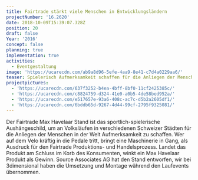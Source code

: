 ```yaml
---
title: Fairtrade stärkt viele Menschen in Entwicklungsländern
projectNumber: '16.2620'
date: 2018-10-09T15:39:07.328Z
position: 20
draft: false
Year: '2016'
concept: false
planning: true
implementation: true
activities:
  - Eventgestaltung
image: 'https://ucarecdn.com/ab9a8d96-5efe-4aa9-8e41-c7d4a0229aa6/'
teaser: Spielerisch Aufmerksamkeit schaffen für die Anliegen der Menschen in der Welt
projectpictures:
  - 'https://ucarecdn.com/637f3252-b4ea-4bff-8bf0-11cf2425385c/'
  - 'https://ucarecdn.com/c8824759-d324-41e0-a0b5-4de58bed952a/'
  - 'https://ucarecdn.com/e517657e-93a6-408c-ac7c-d5b2a2605df1/'
  - 'https://ucarecdn.com/6bddb65d-9267-4d44-99cf-2795f9325081/'
---
```

Der Fairtrade Max Havelaar Stand ist das sportlich-spielerische Aushängeschild, um an  Volksläufen in verschiedenen Schweizer Städten für die Anliegen der Menschen in der Welt Aufmerksamkeit zu schaffen. Wer auf dem Velo kräftig in die Pedale tritt, bringt eine Maschinerie in Gang, als Ausdruck für den Fairtrade Produktions- und Handelsprozess. Landet das Produkt am Schluss im Korb des Konsumenten, winkt ein Max Havelaar Produkt als Gewinn. Source Associates AG hat den Stand entworfen, wir bei 3dimensional haben die Umsetzung und Montage während den Laufevents übernommen.
